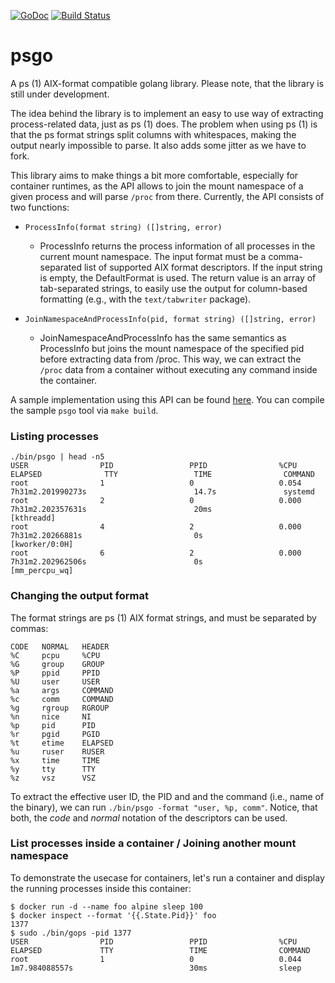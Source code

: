 [![GoDoc](https://godoc.org/github.com/vrothberg/psgo?status.svg)](https://godoc.org/github.com/vrothberg/psgo/ps) [![Build Status](https://travis-ci.org/vrothberg/psgo.svg?branch=master)](https://travis-ci.org/vrothberg/psgo)

# psgo 
A ps (1) AIX-format compatible golang library.  Please note, that the library is still under development.

The idea behind the library is to implement an easy to use way of extracting process-related data, just as ps (1) does. The problem when using ps (1) is that the ps format strings split columns with whitespaces, making the output nearly impossible to parse. It also adds some jitter as we have to fork.

This library aims to make things a bit more comfortable, especially for container runtimes, as the API allows to join the mount namespace of a given process and will parse `/proc` from there. Currently, the API consists of two functions:

 - `ProcessInfo(format string) ([]string, error)`
   - ProcessInfo returns the process information of all processes in the current mount namespace. The input format must be a comma-separated list of supported AIX format descriptors.  If the input string is empty, the DefaultFormat is used. The return value is an array of tab-separated strings, to easily use the output for column-based formatting (e.g., with the `text/tabwriter` package).

 - `JoinNamespaceAndProcessInfo(pid, format string) ([]string, error)`
   - JoinNamespaceAndProcessInfo has the same semantics as ProcessInfo but joins the mount namespace of the specified pid before extracting data from /proc.  This way, we can extract the `/proc` data from a container without executing any command inside the container.

A sample implementation using this API can be found [here](https://github.com/vrothberg/psgo/blob/master/). You can compile the sample `psgo` tool via `make build`.

### Listing processes
```
./bin/psgo | head -n5
USER                PID                 PPID                %CPU                ELAPSED              TTY                 TIME                COMMAND
root                1                   0                   0.054               7h31m2.201990273s                        14.7s               systemd
root                2                   0                   0.000               7h31m2.202357631s                        20ms                [kthreadd]
root                4                   2                   0.000               7h31m2.20266881s                         0s                  [kworker/0:0H]
root                6                   2                   0.000               7h31m2.202962506s                        0s                  [mm_percpu_wq]
```

### Changing the output format
The format strings are ps (1) AIX format strings, and must be separated by commas:
```
CODE   NORMAL   HEADER
%C     pcpu     %CPU
%G     group    GROUP
%P     ppid     PPID
%U     user     USER
%a     args     COMMAND
%c     comm     COMMAND
%g     rgroup   RGROUP
%n     nice     NI
%p     pid      PID
%r     pgid     PGID
%t     etime    ELAPSED
%u     ruser    RUSER
%x     time     TIME
%y     tty      TTY
%z     vsz      VSZ
```

To extract the effective user ID, the PID and and the command (i.e., name of the binary), we can run `./bin/psgo -format "user, %p, comm"`. Notice, that both, the *code* and *normal* notation of the descriptors can be used.

### List processes inside a container / Joining another mount namespace
To demonstrate the usecase for containers, let's run a container and display the running processes inside this container:

```
$ docker run -d --name foo alpine sleep 100
$ docker inspect --format '{{.State.Pid}}' foo
1377
$ sudo ./bin/gops -pid 1377
USER                PID                 PPID                %CPU                ELAPSED             TTY                 TIME                COMMAND
root                1                   0                   0.044               1m7.984088557s                          30ms                sleep
```
